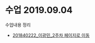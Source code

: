 # 수업 2019.09.04
수업내용 정리

* [201840222_이광민_2주차 페이지로 이동](https://github.com/raim201840222/php_201840222/blob/master/201840222_이광민_2주차.pptx)